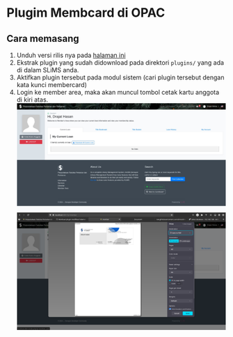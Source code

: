 # Plugim Membcard di OPAC
## Cara memasang
1. Unduh versi rilis nya pada [halaman ini](https://github.com/drajathasan/slims-membercard-opac/archive/refs/tags/v1.0.0.zip)
2. Ekstrak plugin yang sudah didownload pada direktori ```plugins/``` yang ada di dalam SLiMS anda.
3. Aktifkan plugin tersebut pada modul sistem (cari plugin tersebut dengan kata kunci membercard)
4. Login ke member area, maka akan muncul tombol cetak kartu anggota di kiri atas.
![preview1](preview_1.png)
![preview2](preview_2.png)